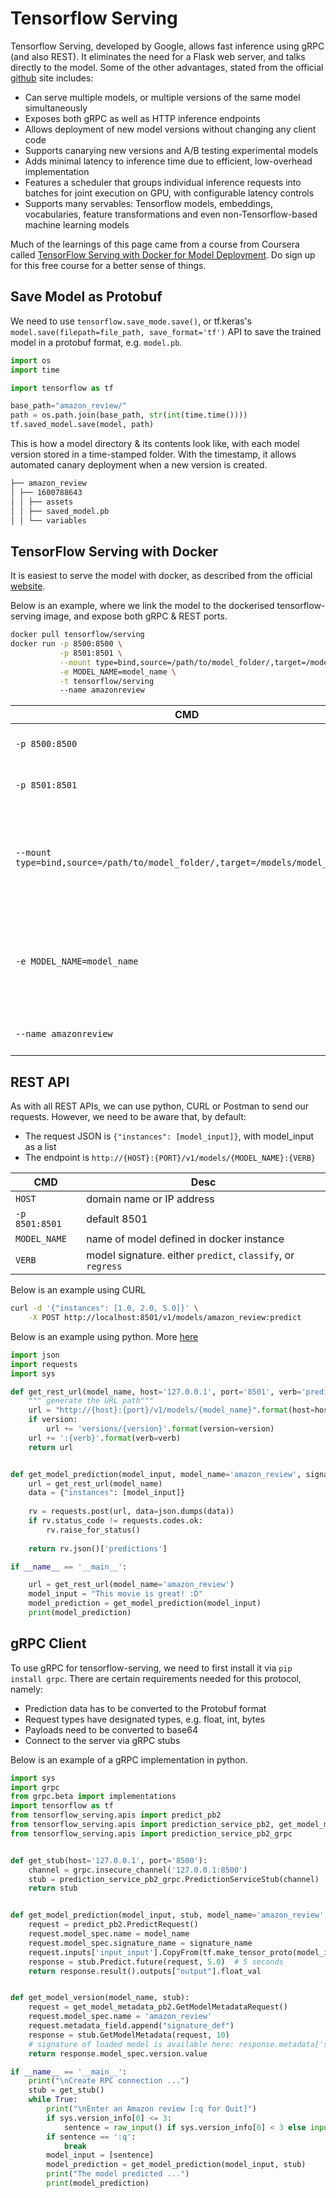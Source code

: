 # Tensorflow Serving

Tensorflow Serving, developed by Google, allows fast inference using gRPC (and also REST). It eliminates the need for a Flask web server, and talks directly to the model. Some of the other advantages, stated from the official [github](https://github.com/tensorflow/serving) site includes: 

 * Can serve multiple models, or multiple versions of the same model simultaneously
 * Exposes both gRPC as well as HTTP inference endpoints
 * Allows deployment of new model versions without changing any client code
 * Supports canarying new versions and A/B testing experimental models
 * Adds minimal latency to inference time due to efficient, low-overhead implementation
 * Features a scheduler that groups individual inference requests into batches for joint execution on GPU, with configurable latency controls
 * Supports many servables: Tensorflow models, embeddings, vocabularies, feature transformations and even non-Tensorflow-based machine learning models

Much of the learnings of this page came from a course from Coursera called [TensorFlow Serving with Docker for Model Deployment](https://www.coursera.org/projects/tensorflow-serving-docker-model-deployment). Do sign up for this free course for a better sense of things.

## Save Model as Protobuf

We need to use `tensorflow.save_mode.save()`, or tf.keras's `model.save(filepath=file_path, save_format='tf')` API to save the trained model in a protobuf format, e.g. `model.pb`.

```python
import os
import time

import tensorflow as tf

base_path="amazon_review/"
path = os.path.join(base_path, str(int(time.time())))
tf.saved_model.save(model, path)
```

This is how a model directory & its contents look like, with each model version stored in a time-stamped folder. With the timestamp, it allows automated canary deployment when a new version is created.

```bash
├── amazon_review
│ ├── 1600788643
│ │ ├── assets
│ │ ├── saved_model.pb
│ │ └── variables
```

## TensorFlow Serving with Docker

It is easiest to serve the model with docker, as described from the official [website](https://www.tensorflow.org/tfx/serving/docker).

Below is an example, where we link the model to the dockerised tensorflow-serving image, and expose both gRPC & REST ports.

```bash
docker pull tensorflow/serving
docker run -p 8500:8500 \
           -p 8501:8501 \
           --mount type=bind,source=/path/to/model_folder/,target=/models/model_folder \
           -e MODEL_NAME=model_name \
           -t tensorflow/serving
           --name amazonreview
```

| CMD | Desc |
|-|-|
| `-p 8500:8500` | expose gRPC port |
| `-p 8501:8501` | expose REST port |
| `--mount type=bind,source=/path/to/model_folder/,target=/models/model_folder` | copy model from local folder to docker container folder |
| `-e MODEL_NAME=model_name` | name of the model, also used to define serving endpoint |
| `--name amazonreview` | name of docker container |


## REST API

As with all REST APIs, we can use python, CURL or Postman to send our requests. However, we need to be aware that, by default:

 * The request JSON is `{"instances": [model_input]}`, with model_input as a list
 * The endpoint is `http://{HOST}:{PORT}/v1/models/{MODEL_NAME}:{VERB}`

 | CMD | Desc |
|-|-|
| `HOST` | domain name or IP address |
| `-p 8501:8501` | default 8501 |
| `MODEL_NAME` | name of model defined in docker instance |
| `VERB` | model signature. either `predict`, `classify`, or `regress` |

Below is an example using CURL

```bash
curl -d '{"instances": [1.0, 2.0, 5.0]}' \
    -X POST http://localhost:8501/v1/models/amazon_review:predict
```

Below is an example using python. More [here](https://neptune.ai/blog/how-to-serve-machine-learning-models-with-tensorflow-serving-and-docker)

```python
import json
import requests
import sys

def get_rest_url(model_name, host='127.0.0.1', port='8501', verb='predict', version=None):
    """ generate the URL path"""
    url = "http://{host}:{port}/v1/models/{model_name}".format(host=host, port=port, model_name=model_name)
    if version:
        url += 'versions/{version}'.format(version=version)
    url += ':{verb}'.format(verb=verb)
    return url


def get_model_prediction(model_input, model_name='amazon_review', signature_name='serving_default'):
    url = get_rest_url(model_name)
    data = {"instances": [model_input]}
    
    rv = requests.post(url, data=json.dumps(data))
    if rv.status_code != requests.codes.ok:
        rv.raise_for_status()
    
    return rv.json()['predictions']

if __name__ == '__main__':

    url = get_rest_url(model_name='amazon_review')
    model_input = "This movie is great! :D"
    model_prediction = get_model_prediction(model_input)
    print(model_prediction)
```


## gRPC Client

To use gRPC for tensorflow-serving, we need to first install it via `pip install grpc`. There are certain requirements needed for this protocol, namely:

 * Prediction data has to be converted to the Protobuf format
 * Request types have designated types, e.g. float, int, bytes
 * Payloads need to be converted to base64
 * Connect to the server via gRPC stubs


Below is an example of a gRPC implementation in python.

```python
import sys
import grpc
from grpc.beta import implementations
import tensorflow as tf
from tensorflow_serving.apis import predict_pb2
from tensorflow_serving.apis import prediction_service_pb2, get_model_metadata_pb2
from tensorflow_serving.apis import prediction_service_pb2_grpc


def get_stub(host='127.0.0.1', port='8500'):
    channel = grpc.insecure_channel('127.0.0.1:8500') 
    stub = prediction_service_pb2_grpc.PredictionServiceStub(channel)
    return stub


def get_model_prediction(model_input, stub, model_name='amazon_review', signature_name='serving_default'):
    request = predict_pb2.PredictRequest()
    request.model_spec.name = model_name
    request.model_spec.signature_name = signature_name
    request.inputs['input_input'].CopyFrom(tf.make_tensor_proto(model_input))
    response = stub.Predict.future(request, 5.0)  # 5 seconds
    return response.result().outputs["output"].float_val


def get_model_version(model_name, stub):
    request = get_model_metadata_pb2.GetModelMetadataRequest()
    request.model_spec.name = 'amazon_review'
    request.metadata_field.append("signature_def")
    response = stub.GetModelMetadata(request, 10)
    # signature of loaded model is available here: response.metadata['signature_def']
    return response.model_spec.version.value

if __name__ == '__main__':
    print("\nCreate RPC connection ...")
    stub = get_stub()
    while True:
        print("\nEnter an Amazon review [:q for Quit]")
        if sys.version_info[0] <= 3:
            sentence = raw_input() if sys.version_info[0] < 3 else input()
        if sentence == ':q':
            break
        model_input = [sentence]
        model_prediction = get_model_prediction(model_input, stub)
        print("The model predicted ...")
        print(model_prediction)
```